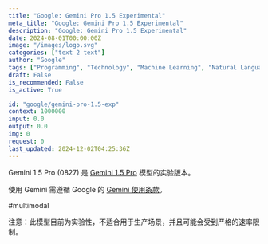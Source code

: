 ```yaml
---
title: "Google: Gemini Pro 1.5 Experimental"
meta_title: "Google: Gemini Pro 1.5 Experimental"
description: "Google: Gemini Pro 1.5 Experimental"
date: 2024-08-01T00:00:00Z
image: "/images/logo.svg"
categories: ["text 2 text"]
author: "Google"
tags: ["Programming", "Technology", "Machine Learning", "Natural Language Processing", "Generative AI", "Free"]
draft: False
is_recommended: False
is_active: True

id: "google/gemini-pro-1.5-exp"
context: 1000000
input: 0.0
output: 0.0
img: 0
request: 0
last_updated: 2024-12-02T04:25:36Z
---
```


Gemini 1.5 Pro (0827) 是 [Gemini 1.5 Pro](/google/gemini-pro-1.5) 模型的实验版本。

使用 Gemini 需遵循 Google 的 [Gemini 使用条款](https://ai.google.dev/terms)。

#multimodal

注意：此模型目前为实验性，不适合用于生产场景，并且可能会受到严格的速率限制。

